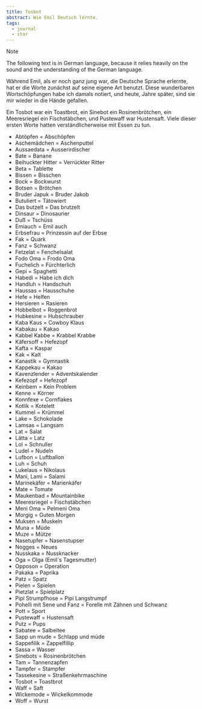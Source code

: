 ```yaml
---
title: Tosbot
abstract: Wie Emil Deutsch lernte.
tags: 
  - journal
  - star
---
```

> [!Note]
> The following text is in German language, because it relies heavily on the sound and the understanding of the German language.

Während Emil, als er noch ganz jung war, die Deutsche Sprache erlernte, hat er die Worte zunächst auf seine eigene Art benutzt. Diese wunderbaren Wortschöpfungen habe ich damals notiert, und heute, Jahre später, sind sie mir wieder in die Hände gefallen.

Ein Tosbot war ein Toastbrot, ein Sinebot ein Rosinenbrötchen, ein Meeresriegel ein Fischstäbchen, und Pustewaff war Hustensaft. Viele dieser ersten Worte hatten verständlicherweise mit Essen zu tun. 

* Abtöpfen = Abschöpfen
* Aschemädchen = Aschenputtel
* Aussaedata = Ausserirdischer
* Bate = Banane
* Beihuckter Hitter = Verrückter Ritter
* Beta = Tablette
* Bissen = Bisschen
* Bock = Bockwurst
* Botsen = Brötchen
* Bruder Japuk = Bruder Jakob
* Butuliert = Tätowiert
* Das butzelt = Das brutzelt
* Dinsaur = Dinosaurier
* Duß = Tschüss
* Emiauch = Emil auch
* Erbsefrau = Prinzessin auf der Erbse
* Fak = Quark
* Fanz = Schwanz
* Fetzelat = Fenchelsalat
* Fodo Oma = Frodo Oma
* Fuchelich = Fürchterlich
* Gepi = Spaghetti
* Habedi = Habe ich dich
* Handluh = Handschuh
* Haussas = Hausschuhe
* Hefe = Helfen
* Hersieren = Rasieren
* Hobbelbot = Roggenbrot
* Hubkesine = Hubschrauber
* Kaba Kaus = Cowboy Klaus
* Kabakau = Kakao
* Kabbel Kabbe = Krabbel Krabbe
* Käfersoff = Hefezopf
* Kafta = Kaspar
* Kak = Kalt
* Kanastik = Gymnastik
* Kappekau = Kakao
* Kavenzlender = Adventskalender
* Kefezopf = Hefezopf
* Keinbem = Kein Problem
* Kenne = Körner
* Konnfexe = Cornflakes
* Kotlik = Kotelett
* Kummel = Krümmel
* Lake = Schokolade
* Lamsas = Langsam
* Lat = Salat
* Lätta = Latz
* Lol = Schnuller
* Ludel = Nudeln
* Lufbon = Luftballon
* Luh = Schuh
* Lukelaus = Nikolaus
* Mani, Lami = Salami 
* Marinekäfer = Marienkäfer
* Mate = Tomate
* Maukenbad = Mountainbike
* Meeresriegel = Fischstäbchen
* Meni Oma = Pelmeni Oma
* Morgig = Guten Morgen
* Muksen = Muskeln
* Muna = Müde
* Muze = Mütze
* Nasetupfer = Nasenstupser
* Nogges = Neues
* Nusskaka = Nussknacker
* Oga = Olga (Emil´s Tagesmutter)
* Opposon = Operation
* Pakaka = Paprika
* Patz = Spatz
* Pielen = Spielen
* Pietzlat = Spielplatz
* Pipi Strumpfhose = Pipi Langstrumpf
* Pohelli mit Sene und Fanz = Forelle mit Zähnen und Schwanz
* Pott = Sport
* Pustewaff = Hustensaft
* Putz = Pups
* Sabatee = Salbeitee
* Sapp un mude = Schlapp und müde
* Sappefilik = Zappelfillip
* Sassa = Wasser
* Sinebots = Rosinenbrötchen
* Tam = Tannenzapfen
* Tampfer = Stampfer
* Tassekesine = Straßenkehrmaschine
* Tosbot = Toastbrot
* Waff = Saft
* Wickemode = Wickelkommode
* Woff = Wurst